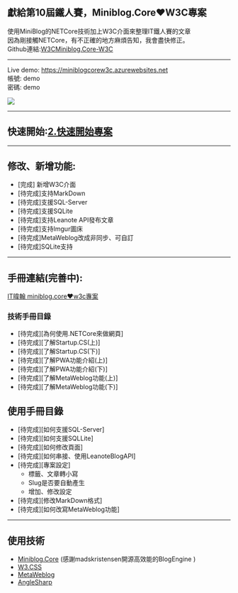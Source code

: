 ﻿## 獻給第10屆鐵人賽，Miniblog.Core❤️W3C專案

使用MiniBlog的NETCore技術加上W3C介面來整理IT鐵人賽的文章 <br/>
因為剛接觸NETCore，有不正確的地方麻煩告知，我會盡快修正。 <br/>
Github連結:[W3CMiniblog.Core-W3C](https://github.com/shps951023/W3CMiniblog.Core-W3C)


---

Live demo: https://miniblogcorew3c.azurewebsites.net <br/>
帳號: demo <br/>
密碼: demo <br/>

![](https://i.imgur.com/BtUL0kh.png)

---

## 快速開始:[2.快速開始專案](https://itweihan.azurewebsites.net/blog/miniblog_quick_start)


---

## 修改、新增功能:
- [完成] 新增W3C介面
- [待完成]支持MarkDown
- [待完成]支援SQL-Server
- [待完成]支援SQLite
- [待完成]支持Leanote API發布文章
- [待完成]支持Imgur圖床
- [待完成]MetaWeblog改成非同步、可自訂
- [待完成]SQLite支持

---

## 手冊連結(完善中):
[IT暐翰 miniblog.core❤️w3c專案](https://itweihan.azurewebsites.net/blog/category/miniblog.core%E2%9D%A4%EF%B8%8Fw3c%E5%B0%88%E6%A1%88)

### 技術手冊目錄
- [待完成][為何使用.NETCore來做網頁]
- [待完成][了解Startup.CS(上)]
- [待完成][了解Startup.CS(下)]
- [待完成][了解PWA功能介紹(上)]
- [待完成][了解PWA功能介紹(下)]
- [待完成][了解MetaWeblog功能(上)]
- [待完成][了解MetaWeblog功能(下)]

## 使用手冊目錄
- [待完成][如何支援SQL-Server]
- [待完成][如何支援SQLLite]
- [待完成][如何修改頁面]
- [待完成][如何串接、使用LeanoteBlogAPI]
- [待完成][專案設定]
    - 標籤、文章轉小寫
    - Slug是否要自動產生
    - 增加、修改設定
- [待完成][修改MarkDown格式] 
- [待完成][如何改寫MetaWeblog功能]


---

## 使用技術
- [Miniblog.Core](https://github.com/madskristensen/Miniblog.Core) (感謝madskristensen開源高效能的BlogEngine )
- [W3.CSS](https://www.w3schools.com/w3css/w3css_downloads.asp)
- [MetaWeblog](https://github.com/shawnwildermuth/MetaWeblog)
- [AngleSharp](https://github.com/AngleSharp/AngleSharp)

